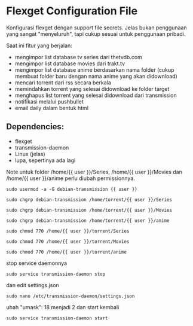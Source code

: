 Flexget Configuration File
========

Konfigurasi flexget dengan support file secrets. Jelas bukan penggunaan yang sangat "menyeluruh",
tapi cukup sesuai untuk penggunaan pribadi.

Saat ini fitur yang berjalan:
* mengimpor list database tv series dari thetvdb.com
* mengimpor list database movies dari trakt.tv
* mengimpor list database anime berdasarkan nama folder (cukup membuat folder baru dengan nama anime yang akan didownload)
* mencari torrent dari rss secara berkala
* memindahkan torrent yang selesai didownload ke folder target
* menghapus list torrent yang selesai didownload dari transmission
* notifikasi melalui pushbullet
* email daily dalam bentuk html

Dependencies:
--------

* flexget
* transmission-daemon
* Linux (jelas)
* lupa, sepertinya ada lagi

Note untuk folder /home/{{ user }}/Series, /home/{{ user }}/Movies dan /home/{{ user }}/anime perlu diubah permissionnya.


	sudo usermod -a -G debian-transmission {{ user }}

	sudo chgrp debian-transmission /home/torrent/{{ user }}/Series

	sudo chgrp debian-transmission /home/torrent/{{ user }}/Movies

	sudo chgrp debian-transmission /home/torrent/{{ user }}/anime

	sudo chmod 770 /home/{{ user }}/torrent/Series

	sudo chmod 770 /home/{{ user }}/torrent/Movies

	sudo chmod 770 /home/{{ user }}/torrent/anime

stop service daemonnya

	sudo service transmission-daemon stop

dan edit settings.json

	sudo nano /etc/transmission-daemon/settings.json

ubah "umask": 18 menjadi 2 dan start kembali

	sudo service transmission-daemon start

